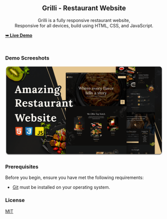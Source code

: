   <h2 align="center">Grilli - Restaurant Website</h2>

  <p align="center"> Grilli is a fully responsive restaurant website, <br />Responsive for all devices, build using HTML, CSS, and JavaScript. </p>

  <a href="https://codewithsadee.github.io/grilli/" align="center"><strong>➥ Live Demo</strong></a>


<br />

### Demo Screeshots

![Grilli Desktop Demo](./readme-images/desktop.png "Desktop Demo")

### Prerequisites

Before you begin, ensure you have met the following requirements:

* [Git](https://git-scm.com/downloads "Download Git") must be installed on your operating system.


### License

[MIT](https://choosealicense.com/licenses/mit/)
